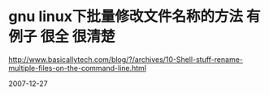 # gnu linux下批量修改文件名称的方法 有例子 很全 很清楚


http://www.basicallytech.com/blog/?/archives/10-Shell-stuff-rename-multiple-files-on-the-command-line.html

2007-12-27